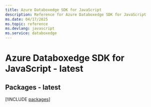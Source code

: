 ```yaml
---
title: Azure Databoxedge SDK for JavaScript
description: Reference for Azure Databoxedge SDK for JavaScript
ms.date: 04/17/2025
ms.topic: reference
ms.devlang: javascript
ms.service: databoxedge
---
```

# Azure Databoxedge SDK for JavaScript - latest
## Packages - latest
[!INCLUDE [packages](databoxedge-index.md)]